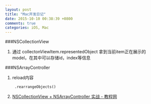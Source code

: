 ```yaml
---
layout: post
title: "Mac开发日记"
date: 2015-10-10 00:38:39 +0800
comments: true
categories: iOS, Mac
---
```


###NSCollectionView
1. 通过 collectonViewItem.representedObject 拿到当前item正在展示的model，在其中可以存储id，index等信息


###NSArrayController
1. reload内容
		
		.rearrangeObjects()

2. [NSCollectionView + NSArrayController 实战 - 教程网](http://www.jeepshoe.org/629425401.htm)